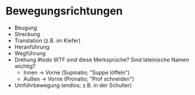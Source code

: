 # Bewegungsrichtungen

- Beugung
- Streckung
- Translation (z.B. im Kiefer)
- Heranführung
- Wegführung
- Drehung #todo WTF sind diese Merksprüche? Sind lateinische Namen wichtig?
  - Innen -> Vorne (Supinatio; "Suppe löffeln")
  - Außen -> Vorne (Pronatio; "Prof schneiden")
- Umführbewegung (endlos; z.B. in der Schulter)
